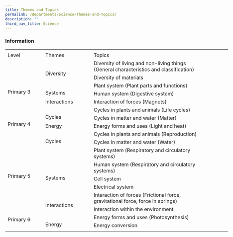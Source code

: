 ```yaml
---
title: Themes and Topics
permalink: /departments/Science/Themes-and-Topics/
description: ""
third_nav_title: Science
---
```

### **Information**
<table border="0" cellpadding="0" cellspacing="0" width="715" style="border-collapse:
 collapse;width:537pt"><colgroup><col width="110" style="mso-width-source:userset;mso-width-alt:4022;width:83pt"><col width="145" style="mso-width-source:userset;mso-width-alt:5302;width:109pt"> <col width="460" style="mso-width-source:userset;mso-width-alt:16822;width:345pt"></colgroup><tbody><tr height="7" style="mso-height-source:userset;height:5.25pt"><td height="7" class="xl65" width="110" style="height:5.25pt;width:83pt"><a name="RANGE!C4:E24"></a></td><td width="145" style="width:109pt"></td><td width="460" style="width:345pt"></td></tr><tr height="21" style="height:15.75pt"><td height="21" class="xl71" style="height:15.75pt">Level</td><td class="xl66" style="border-left:none">Themes</td><td class="xl67" style="border-left:none">Topics</td></tr><tr height="21" style="height:15.75pt"><td rowspan="5" height="105" class="xl70" width="110" style="height:78.75pt;
  width:83pt">
<br><br><br>Primary 3</td><td rowspan="2" class="xl68">
<br>Diversity</td><td class="xl72" style="border-top:none">Diversity of living and non-living things
<br>(General characteristics and classification)</td></tr><tr height="21" style="height:15.75pt"><td height="21" class="xl72" style="height:15.75pt;border-top:none">Diversity of materials</td></tr><tr height="21" style="height:15.75pt"><td rowspan="2" height="42" class="xl68" style="height:31.5pt">
<br>Systems</td><td class="xl72" style="border-top:none">Plant system (Plant parts and functions)</td></tr><tr height="21" style="height:15.75pt"><td height="21" class="xl72" style="height:15.75pt;border-top:none">Human system (Digestive system)</td></tr><tr height="21" style="height:15.75pt"><td height="21" class="xl68" style="height:15.75pt">Interactions</td><td class="xl72" style="border-top:none">Interaction of forces (Magnets)</td></tr><tr height="21" style="height:15.75pt"><td rowspan="3" height="63" class="xl70" width="110" style="height:47.25pt;
  width:83pt">
<br><br>Primary 4</td><td rowspan="2" class="xl70" width="145" style="width:109pt">
<br>Cycles</td><td class="xl72" style="border-top:none">Cycles in plants and animals (Life cycles)</td></tr><tr height="21" style="height:15.75pt"><td height="21" class="xl72" style="height:15.75pt;border-top:none">Cycles in matter and water (Matter)</td></tr><tr height="21" style="height:15.75pt"><td height="21" class="xl69" width="145" style="height:15.75pt;width:109pt">Energy</td><td class="xl72" style="border-top:none">Energy forms and uses (Light and heat)</td></tr><tr height="21" style="height:15.75pt"><td rowspan="6" height="126" class="xl70" width="110" style="height:94.5pt;
  width:83pt">
<br><br><br><br><br>Primary 5</td><td rowspan="2" class="xl70" width="145" style="width:109pt">
<br>Cycles</td><td class="xl72" style="border-top:none">Cycles in plants and animals (Reproduction)</td></tr><tr height="21" style="height:15.75pt"><td height="21" class="xl72" style="height:15.75pt;border-top:none">Cycles in matter and water (Water)</td></tr><tr height="21" style="height:15.75pt"><td rowspan="4" height="84" class="xl70" width="145" style="height:63.0pt;width:109pt">
<br><br><br>Systems</td><td class="xl72" style="border-top:none">Plant system (Respiratory and circulatory 
<br>systems)</td></tr><tr height="21" style="height:15.75pt"><td height="21" class="xl72" style="height:15.75pt;border-top:none">Human system (Respiratory and circulatory 
<br>systems)</td></tr><tr height="21" style="height:15.75pt"><td height="21" class="xl72" style="height:15.75pt;border-top:none">Cell system</td></tr><tr height="21" style="height:15.75pt"><td height="21" class="xl72" style="height:15.75pt;border-top:none">Electrical system</td></tr><tr height="21" style="height:15.75pt"><td rowspan="4" height="84" class="xl70" width="110" style="height:63.0pt;width:83pt">
<br><br><br>Primary 6</td><td rowspan="2" class="xl70" width="145" style="width:109pt">
<br>Interactions</td><td class="xl72" style="border-top:none">Interaction of forces (Frictional force, 
<br>gravitational force, force in springs)</td></tr><tr height="21" style="height:15.75pt"><td height="21" class="xl72" style="height:15.75pt;border-top:none">Interaction within the environment</td></tr><tr height="21" style="height:15.75pt"><td rowspan="2" height="42" class="xl70" width="145" style="height:31.5pt;width:109pt">
<br>Energy</td><td class="xl72" style="border-top:none">Energy forms and uses (Photosynthesis)</td></tr><tr height="21" style="height:15.75pt"><td height="21" class="xl72" style="height:15.75pt;border-top:none">Energy conversion</td></tr><tr height="5" style="mso-height-source:userset;height:3.75pt"><td height="5" class="xl65" style="height:3.75pt"></td><td></td><td></td></tr></tbody></table>